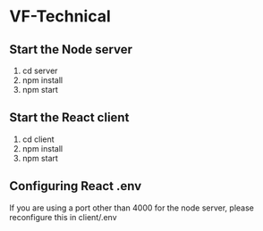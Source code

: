 # VF-Technical

## Start the Node server
1. cd server
2. npm install
3. npm start

## Start the React client
1. cd client
2. npm install
3. npm start

## Configuring React .env
If you are using a port other than 4000 for the node server, please reconfigure this in client/.env
